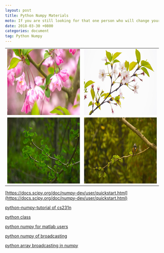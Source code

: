 ```yaml
---
layout: post
title: Python Numpy Materials
moto: If you are still looking for that one person who will change your life, take a look in the mirror.
date: 2018-03-30 +0800
categories: document
tag: Python Numpy
---
```



<table border="0" align="center">
<tr>
<td align="center">
<img src="/assets/18spring/DSC6618_.jpg" width="384" height="216"/>
</td>
<td align="center">
<img src="/assets/18spring/DSC6622_.jpg" width="384" height="216"/>
</td>
</tr>
<tr>
<td align="center">
<img src="/assets/18spring/DSC6625_.jpg" width="384" height="216"/>
</td>
<td align="center">
<img src="/assets/18spring/DSC6627_.jpg" width="384" height="216"/>
</td>
</tr>
</table>

[https://docs.scipy.org/doc/numpy-dev/user/quickstart.html](https://docs.scipy.org/doc/numpy-dev/user/quickstart.html)

[python-numpy-tutorial of cs231n](http://cs231n.github.io/python-numpy-tutorial/)

[python class](https://docs.python.org/3.5/tutorial/classes.html)

[python numpy for matlab users](http://scipy.github.io/old-wiki/pages/NumPy_for_Matlab_Users)

[python numpy of broadcasting](https://docs.scipy.org/doc/numpy/user/basics.broadcasting.html)

[python array broadcasting in numpy](http://scipy.github.io/old-wiki/pages/EricsBroadcastingDoc)
